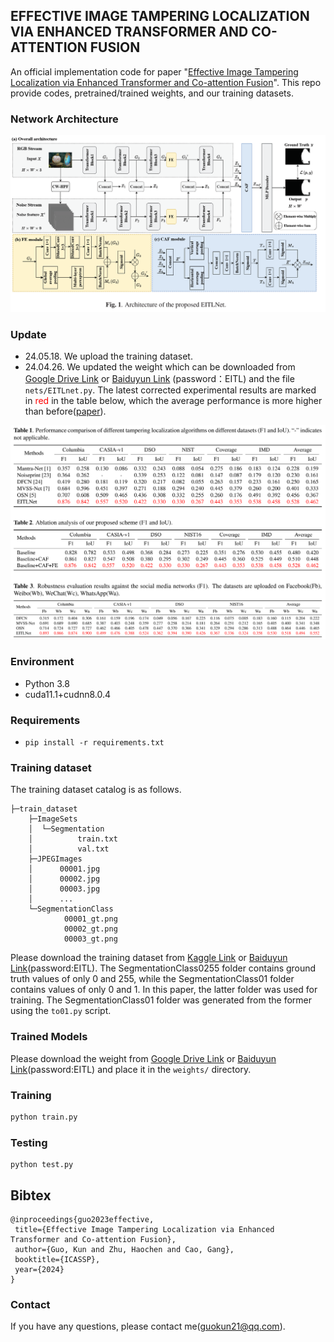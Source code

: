 ## EFFECTIVE IMAGE TAMPERING LOCALIZATION VIA ENHANCED TRANSFORMER AND CO-ATTENTION FUSION 
An official implementation code for paper "[Effective Image Tampering Localization via Enhanced Transformer and Co-attention Fusion](https://arxiv.org/pdf/2309.09306)". This repo provide codes, pretrained/trained weights, and our training datasets.

### Network Architecture
![EITLNet](./EITLNet.png)

### Update
- 24.05.18. We upload the training dataset.
- 24.04.26. We updated the weight which can be downloaded from [Google Drive Link](https://drive.google.com/file/d/1fr0PLfTs0l4aPERFUizAdXKPW1cOg05H/view?usp=drive_link) or [Baiduyun Link](https://pan.baidu.com/s/1ltB8YJO2szg6aXI-IpSOqg)  (password：EITL) and the file `nets/EITLnet.py`. The latest corrected experimental results are marked in <font color=Red>red</font> in the table below, which the average performance is more higher than before([paper](https://ieeexplore.ieee.org/abstract/document/10446332)).

<img src="./corrected.png" alt="corrected" style="zoom:100%;" />

### Environment

- Python 3.8
- cuda11.1+cudnn8.0.4

### Requirements

- `pip install -r requirements.txt`

### Training dataset

The training dataset catalog is as follows.

```
├─train_dataset
    ├─ImageSets
    │  └─Segmentation
    │          train.txt
    │          val.txt
    ├─JPEGImages
    │      00001.jpg
    │      00002.jpg
    │      00003.jpg     
    │      ...
    └─SegmentationClass
            00001_gt.png
            00002_gt.png
            00003_gt.png
```
Please download the training dataset from [Kaggle Link](https://www.kaggle.com/datasets/sphiaguo/eitlnet-train-datasets) or [Baiduyun Link](https://pan.baidu.com/s/15exiPJ7eux1HnK4DNIJYSg)(password:EITL).
The SegmentationClass0255 folder contains ground truth values of only 0 and 255, while the SegmentationClass01 folder contains values of only 0 and 1. In this paper, the latter folder was used for training. The SegmentationClass01 folder was generated from the former using the `to01.py` script.

### Trained Models
Please download the weight from [Google Drive Link](https://drive.google.com/file/d/1fr0PLfTs0l4aPERFUizAdXKPW1cOg05H/view?usp=drive_link) or [Baiduyun Link](https://pan.baidu.com/s/1ltB8YJO2szg6aXI-IpSOqg)(password:EITL) and place it in the `weights/` directory.

### Training
```python
python train.py
```

### Testing

```
python test.py
```

## Bibtex
 ```
@inproceedings{guo2023effective,
  title={Effective Image Tampering Localization via Enhanced Transformer and Co-attention Fusion},
  author={Guo, Kun and Zhu, Haochen and Cao, Gang},
  booktitle={ICASSP},
  year={2024}
}
 ```
### Contact

If you have any questions, please contact me(guokun21@qq.com).

